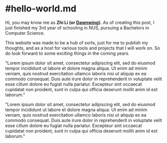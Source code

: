 # #hello-world.md

Hi, you may know me as **Zhi Li (or [Dawnwing](https://osu.ppy.sh/users/5144534)).** As of creating this post, I just finished my 3rd year of schooling in NUS, pursuing a Bachelors in Computer Science.

This website was made to be a hub of sorts, just for me to publish my thoughts, and as a host for various tools and projects that I will work on. So do look forward to some exciting things in the coming years.

"Lorem ipsum dolor sit amet, consectetur adipiscing elit, sed do eiusmod tempor incididunt ut labore et dolore magna aliqua. Ut enim ad minim veniam, quis nostrud exercitation ullamco laboris nisi ut aliquip ex ea commodo consequat. Duis aute irure dolor in reprehenderit in voluptate velit esse cillum dolore eu fugiat nulla pariatur. Excepteur sint occaecat cupidatat non proident, sunt in culpa qui officia deserunt mollit anim id est laborum."

"Lorem ipsum dolor sit amet, consectetur adipiscing elit, sed do eiusmod tempor incididunt ut labore et dolore magna aliqua. Ut enim ad minim veniam, quis nostrud exercitation ullamco laboris nisi ut aliquip ex ea commodo consequat. Duis aute irure dolor in reprehenderit in voluptate velit esse cillum dolore eu fugiat nulla pariatur. Excepteur sint occaecat cupidatat non proident, sunt in culpa qui officia deserunt mollit anim id est laborum."